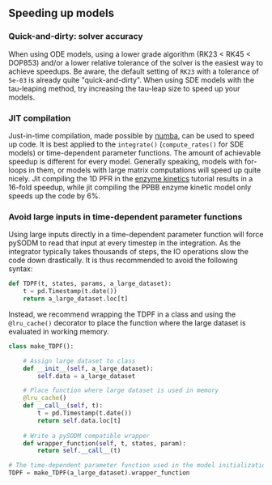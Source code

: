 ## Speeding up models

### Quick-and-dirty: solver accuracy

When using ODE models, using a lower grade algorithm (RK23 < RK45 < DOP853) and/or a lower relative tolerance of the solver is the easiest way to achieve speedups. Be aware, the default setting of `RK23` with a tolerance of `5e-03` is already quite "quick-and-dirty". When using SDE models with the tau-leaping method, try increasing the tau-leap size to speed up your models.

### JIT compilation

Just-in-time compilation, made possible by [numba](https://numba.pydata.org/), can be used to speed up code. It is best applied to the `integrate()` (`compute_rates()` for SDE models) or time-dependent parameter functions. The amount of achievable speedup is different for every model. Generally speaking, models with for-loops in them, or models with large matrix computations will speed up quite nicely. Jit compiling the 1D PFR in the [enzyme kinetics](enzyme_kinetics.md) tutorial results in a 16-fold speedup, while jit compiling the PPBB enzyme kinetic model only speeds up the code by 6%.

### Avoid large inputs in time-dependent parameter functions

Using large inputs directly in a time-dependent parameter function will force pySODM to read that input at every timestep in the integration. As the integrator typically takes thousands of steps, the IO operations slow the code down drastically. It is thus recommended to avoid the following syntax:

```python
def TDPF(t, states, params, a_large_dataset):
    t = pd.Timestamp(t.date())
    return a_large_dataset.loc[t]
```

Instead, we recommend wrapping the TDPF in a class and using the `@lru_cache()` decorator to place the function where the large dataset is evaluated in working memory.

```python
class make_TDPF():

    # Assign large dataset to class
    def __init__(self, a_large_dataset):
        self.data = a_large_dataset

    # Place function where large dataset is used in memory
    @lru_cache()
    def __call__(self, t):
        t = pd.Timestamp(t.date())
        return self.data.loc[t]
    
    # Write a pySODM compatible wrapper 
    def wrapper_function(self, t, states, param):
        return self.__call__(t)

# The time-dependent parameter function used in the model initialization
TDPF = make_TDPF(a_large_dataset).wrapper_function
```

